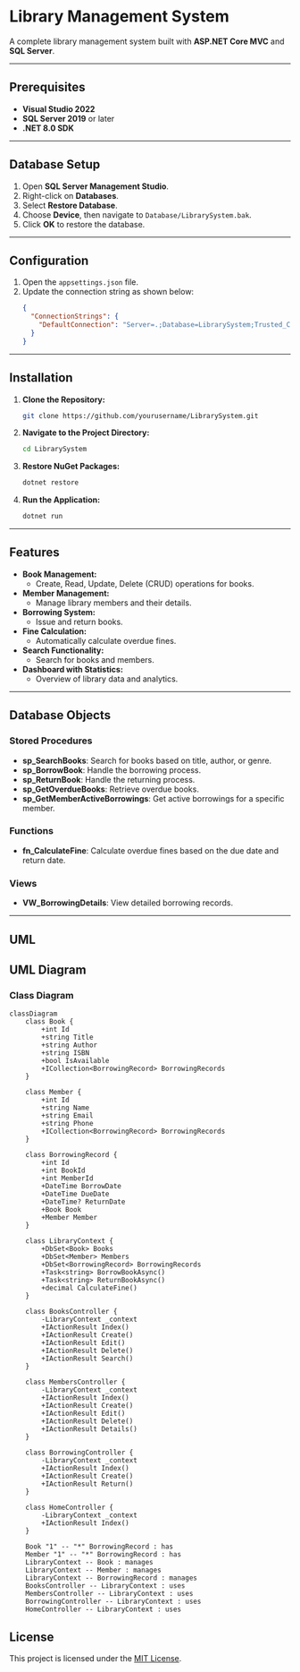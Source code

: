 # Library Management System

A complete library management system built with **ASP.NET Core MVC** and **SQL Server**.

---

## Prerequisites

- **Visual Studio 2022**
- **SQL Server 2019** or later
- **.NET 8.0 SDK**

---

## Database Setup

1. Open **SQL Server Management Studio**.
2. Right-click on **Databases**.
3. Select **Restore Database**.
4. Choose **Device**, then navigate to `Database/LibrarySystem.bak`.
5. Click **OK** to restore the database.

---

## Configuration

1. Open the `appsettings.json` file.
2. Update the connection string as shown below:
   ```json
   {
     "ConnectionStrings": {
       "DefaultConnection": "Server=.;Database=LibrarySystem;Trusted_Connection=True;TrustServerCertificate=True;"
     }
   }
   ```

---

## Installation

1. **Clone the Repository:**
   ```bash
   git clone https://github.com/yourusername/LibrarySystem.git
   ```

2. **Navigate to the Project Directory:**
   ```bash
   cd LibrarySystem
   ```

3. **Restore NuGet Packages:**
   ```bash
   dotnet restore
   ```

4. **Run the Application:**
   ```bash
   dotnet run
   ```

---

## Features

- **Book Management:**
  - Create, Read, Update, Delete (CRUD) operations for books.
- **Member Management:**
  - Manage library members and their details.
- **Borrowing System:**
  - Issue and return books.
- **Fine Calculation:**
  - Automatically calculate overdue fines.
- **Search Functionality:**
  - Search for books and members.
- **Dashboard with Statistics:**
  - Overview of library data and analytics.

---

## Database Objects

### Stored Procedures

- **sp_SearchBooks**: Search for books based on title, author, or genre.
- **sp_BorrowBook**: Handle the borrowing process.
- **sp_ReturnBook**: Handle the returning process.
- **sp_GetOverdueBooks**: Retrieve overdue books.
- **sp_GetMemberActiveBorrowings**: Get active borrowings for a specific member.

### Functions

- **fn_CalculateFine**: Calculate overdue fines based on the due date and return date.

### Views

- **VW_BorrowingDetails**: View detailed borrowing records.

---

## UML

## UML Diagram

### Class Diagram
```mermaid
classDiagram
    class Book {
        +int Id
        +string Title
        +string Author
        +string ISBN
        +bool IsAvailable
        +ICollection<BorrowingRecord> BorrowingRecords
    }

    class Member {
        +int Id
        +string Name
        +string Email
        +string Phone
        +ICollection<BorrowingRecord> BorrowingRecords
    }

    class BorrowingRecord {
        +int Id
        +int BookId
        +int MemberId
        +DateTime BorrowDate
        +DateTime DueDate
        +DateTime? ReturnDate
        +Book Book
        +Member Member
    }

    class LibraryContext {
        +DbSet<Book> Books
        +DbSet<Member> Members
        +DbSet<BorrowingRecord> BorrowingRecords
        +Task<string> BorrowBookAsync()
        +Task<string> ReturnBookAsync()
        +decimal CalculateFine()
    }

    class BooksController {
        -LibraryContext _context
        +IActionResult Index()
        +IActionResult Create()
        +IActionResult Edit()
        +IActionResult Delete()
        +IActionResult Search()
    }

    class MembersController {
        -LibraryContext _context
        +IActionResult Index()
        +IActionResult Create()
        +IActionResult Edit()
        +IActionResult Delete()
        +IActionResult Details()
    }

    class BorrowingController {
        -LibraryContext _context
        +IActionResult Index()
        +IActionResult Create()
        +IActionResult Return()
    }

    class HomeController {
        -LibraryContext _context
        +IActionResult Index()
    }

    Book "1" -- "*" BorrowingRecord : has
    Member "1" -- "*" BorrowingRecord : has
    LibraryContext -- Book : manages
    LibraryContext -- Member : manages
    LibraryContext -- BorrowingRecord : manages
    BooksController -- LibraryContext : uses
    MembersController -- LibraryContext : uses
    BorrowingController -- LibraryContext : uses
    HomeController -- LibraryContext : uses
```
## License

This project is licensed under the [MIT License](LICENSE).




